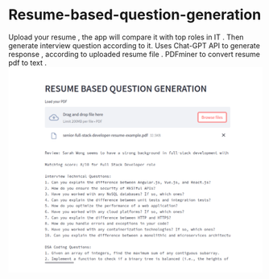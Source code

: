 # Resume-based-question-generation
Upload your resume , the app will compare it with top roles in IT . Then generate interview question according to it. 
Uses Chat-GPT API to generate response , according to uploaded resume file .
PDFminer to convert resume pdf to text . 
![alt text](https://github.com/Anshul4150/Resume-based-question-generation/blob/main/Screenshot%20from%202023-05-21%2005-19-51.png)
